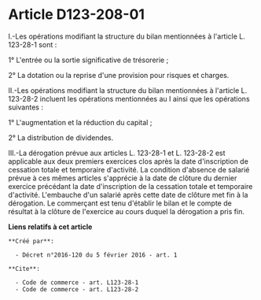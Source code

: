 # Article D123-208-01

I.-Les opérations modifiant la structure du bilan mentionnées à l'article L. 123-28-1 sont : 

1° L'entrée ou la sortie significative de trésorerie ; 

2° La dotation ou la reprise d'une provision pour risques et charges. 

II.-Les opérations modifiant la structure du bilan mentionnées à l'article L. 123-28-2 incluent les opérations mentionnées au
I ainsi que les opérations suivantes : 

1° L'augmentation et la réduction du capital ; 

2° La distribution de dividendes. 

III.-La dérogation prévue aux articles L. 123-28-1 et L. 123-28-2 est applicable aux deux premiers exercices clos après la
date d'inscription de cessation totale et temporaire d'activité. La condition d'absence de salarié prévue à ces mêmes
articles s'apprécie à la date de clôture du dernier exercice précédant la date d'inscription de la cessation totale et
temporaire d'activité. L'embauche d'un salarié après cette date de clôture met fin à la dérogation. Le commerçant est tenu
d'établir le bilan et le compte de résultat à la clôture de l'exercice au cours duquel la dérogation a pris fin.

**Liens relatifs à cet article**

	**Créé par**:

	  - Décret n°2016-120 du 5 février 2016 - art. 1

	**Cite**:

	  - Code de commerce - art. L123-28-1
	  - Code de commerce - art. L123-28-2
